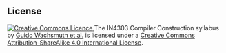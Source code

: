 ## License

<a rel="license" href="http://creativecommons.org/licenses/by-sa/4.0/">
<img alt="Creative Commons Licence" style="border-width:0" src="https://i.creativecommons.org/l/by-sa/4.0/88x31.png" />
</a>
<span xmlns:dct="http://purl.org/dc/terms/" property="dct:title">The IN4303 Compiler Construction syllabus</span>
by <a xmlns:cc="http://creativecommons.org/ns#" href="" property="cc:attributionName" rel="cc:attributionURL">Guido Wachsmuth et al.</a> 
is licensed under a <a rel="license" href="http://creativecommons.org/licenses/by-sa/4.0/">Creative Commons Attribution-ShareAlike 4.0 International License</a>.
